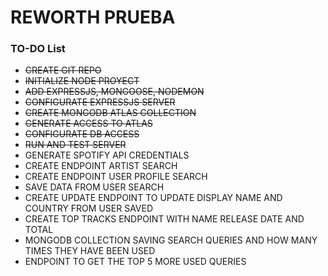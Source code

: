 # REWORTH PRUEBA
### TO-DO List

- ~~CREATE GIT REPO~~
- ~~INITIALIZE NODE PROYECT~~
- ~~ADD EXPRESSJS, MONGOOSE, NODEMON~~ 
- ~~CONFIGURATE EXPRESSJS SERVER~~
- ~~CREATE MONGODB ATLAS COLLECTION~~
- ~~GENERATE ACCESS TO ATLAS~~
- ~~CONFIGURATE DB ACCESS~~
- ~~RUN AND TEST SERVER~~
- GENERATE SPOTIFY API CREDENTIALS
- CREATE ENDPOINT ARTIST SEARCH
- CREATE ENDPOINT USER PROFILE SEARCH
- SAVE DATA FROM USER SEARCH
- CREATE UPDATE ENDPOINT TO UPDATE DISPLAY NAME AND COUNTRY FROM USER SAVED
- CREATE TOP TRACKS ENDPOINT WITH NAME RELEASE DATE AND TOTAL
- MONGODB COLLECTION SAVING SEARCH QUERIES AND HOW MANY TIMES THEY HAVE BEEN USED
- ENDPOINT TO GET THE TOP 5 MORE USED QUERIES